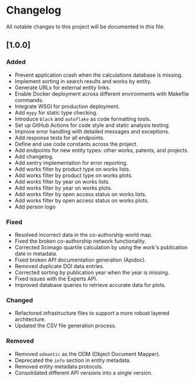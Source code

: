 # Changelog
All notable changes to this project will be documented in this file.

## [1.0.0]

### Added
- Prevent application crash when the calculations database is missing.
- Implement sorting in search results and works by entity.
- Generate URLs for external entity links.
- Enable Docker deployment across different environments with Makefile commands.
- Integrate WSGI for production deployment.
- Add `mypy` for static type checking.
- Introduce `black` and `autoflake` as code formatting tools.
- Set up GitHub Actions for code style and static analysis testing.
- Improve error handling with detailed messages and exceptions.
- Add response tests for all endpoints.
- Define and use code constants across the project.
- Add endpoints for new entity types: other works, patents, and projects.
- Add changelog.
- Add sentry implementation for error reporting.
- Add works filter by product type on works lists.
- Add works filter by product type on works plots.
- Add works filter by year on works lists.
- Add works filter by year on works plots.
- Add works filter by open access status on works lists.
- Add works filter by open access status on works plots. 
- Add person logo

### Fixed
- Resolved incorrect data in the co-authorship world map.
- Fixed the broken co-authorship network functionality.
- Corrected Scimago quartile calculation by using the work's publication date in metadata.
- Fixed broken API documentation generation (Apidoc).
- Removed duplicate DOI data entries.
- Corrected sorting by publication year when the year is missing.
- Fixed issues with the Experts API.
- Improved database queries to retrieve accurate data for plots.

### Changed
- Refactored infrastructure files to support a more robust layered architecture.
- Updated the CSV file generation process.

### Removed
- Removed `odmantic` as the ODM (Object Document Mapper).
- Deprecated the `info` section in entity metadata.
- Removed entity metadata protocols.
- Consolidated different API versions into a single version.
